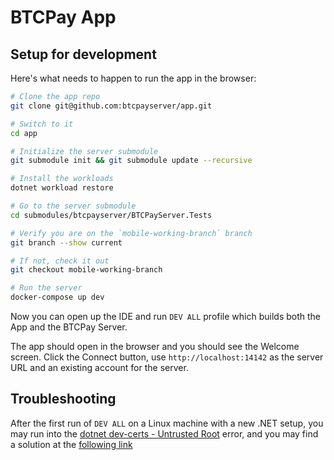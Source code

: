# BTCPay App

## Setup for development

Here's what needs to happen to run the app in the browser:

```bash
# Clone the app repo
git clone git@github.com:btcpayserver/app.git

# Switch to it
cd app

# Initialize the server submodule
git submodule init && git submodule update --recursive

# Install the workloads
dotnet workload restore

# Go to the server submodule
cd submodules/btcpayserver/BTCPayServer.Tests

# Verify you are on the `mobile-working-branch` branch
git branch --show current

# If not, check it out
git checkout mobile-working-branch

# Run the server
docker-compose up dev
```

Now you can open up the IDE and run `DEV ALL` profile which builds both the App and the BTCPay Server.

The app should open in the browser and you should see the Welcome screen.
Click the Connect button, use `http://localhost:14142` as the server URL and an existing account for the server.

## Troubleshooting

After the first run of `DEV ALL` on a Linux machine with a new .NET setup, you may run into the [dotnet dev-certs - Untrusted Root](https://github.com/dotnet/aspnetcore/issues/41503)
error, and you may find a solution at the [following link](https://learn.microsoft.com/en-us/dotnet/core/tools/dotnet-dev-certs)
